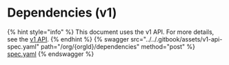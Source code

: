 # Dependencies (v1)

{% hint style="info" %}
This document uses the v1 API. For more details, see the [v1 API](../v1-api-overview/).
{% endhint %}
{% swagger src="../../.gitbook/assets/v1-api-spec.yaml" path="/org/{orgId}/dependencies" method="post" %}
[spec.yaml](../../.gitbook/assets/v1-api-spec.yaml)
{% endswagger %}
